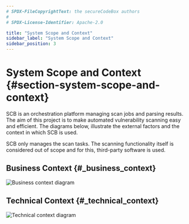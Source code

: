 ```yaml
---
# SPDX-FileCopyrightText: the secureCodeBox authors
#
# SPDX-License-Identifier: Apache-2.0

title: "System Scope and Context"
sidebar_label: "System Scope and Context"
sidebar_position: 3
---
```

# System Scope and Context {#section-system-scope-and-context}

SCB is an orchestration platform managing scan jobs and parsing results. The aim of this project is to make automated vulnerability scanning easy and efficient. The diagrams below, illustrate the external factors and the context in which SCB is used.

SCB only manages the scan tasks. The scanning functionality itself is considered out of scope and for this, third-party software is used.

## Business Context {#_business_context}

![Business context diagram](/img/architecture/BusinessContextDiagram.png)

<!-- **optionally: Explanation of external domain interfaces** -->

## Technical Context {#_technical_context}

![Technical context diagram](/img/architecture/TechnicalContextDiagram.png)

<!-- **optionally: Explanation of technical interfaces** -->

<!-- **Mapping Input/Output to Channels** -->
